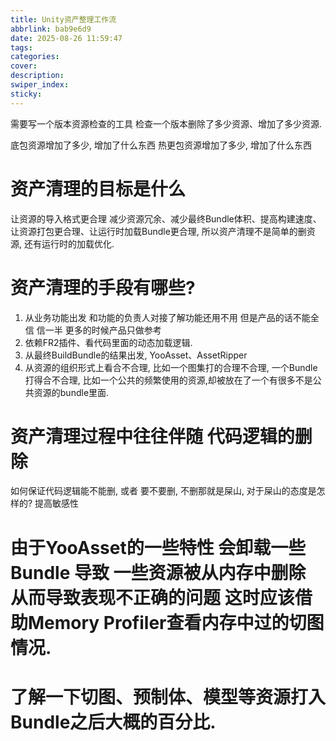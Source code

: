 ```yaml
---
title: Unity资产整理工作流
abbrlink: bab9e6d9
date: 2025-08-26 11:59:47
tags:
categories:
cover:
description:
swiper_index:
sticky:
---
```


需要写一个版本资源检查的工具 检查一个版本删除了多少资源、增加了多少资源.

底包资源增加了多少, 增加了什么东西
热更包资源增加了多少, 增加了什么东西

# 资产清理的目标是什么

让资源的导入格式更合理
减少资源冗余、减少最终Bundle体积、提高构建速度、让资源打包更合理、让运行时加载Bundle更合理, 所以资产清理不是简单的删资源, 还有运行时的加载优化.

# 资产清理的手段有哪些?

1. 从业务功能出发 和功能的负责人对接了解功能还用不用 但是产品的话不能全信 信一半 更多的时候产品只做参考
2. 依赖FR2插件、看代码里面的动态加载逻辑.
3. 从最终BuildBundle的结果出发, YooAsset、AssetRipper
4. 从资源的组织形式上看合不合理, 比如一个图集打的合理不合理, 一个Bundle打得合不合理, 比如一个公共的频繁使用的资源,却被放在了一个有很多不是公共资源的bundle里面.



# 资产清理过程中往往伴随 代码逻辑的删除

如何保证代码逻辑能不能删, 或者 要不要删, 不删那就是屎山, 对于屎山的态度是怎样的? 提高敏感性

# 由于YooAsset的一些特性 会卸载一些Bundle 导致 一些资源被从内存中删除 从而导致表现不正确的问题 这时应该借助Memory Profiler查看内存中过的切图情况.

# 了解一下切图、预制体、模型等资源打入Bundle之后大概的百分比.
